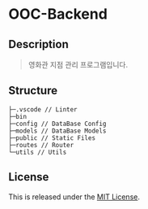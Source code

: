 # OOC-Backend

Description
-----------
> 영화관 지점 관리 프로그램입니다. 

Structure
---------
```
├─.vscode // Linter
├─bin
├─config // DataBase Config
├─models // DataBase Models
├─public // Static Files
├─routes // Router
└─utils // Utils
```


## License

This is released under the [MIT License](https://opensource.org/licenses/MIT).

